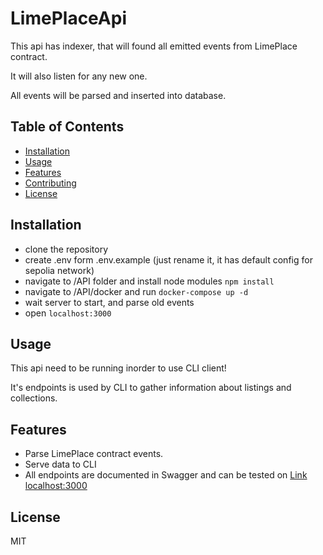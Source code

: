 # LimePlaceApi

This api has indexer, that will found all emitted events from LimePlace contract. 

It will also listen for any new one.


All events will be parsed and inserted into database.

## Table of Contents

- [Installation](#installation)
- [Usage](#usage)
- [Features](#features)
- [Contributing](#contributing)
- [License](#license)

## Installation

* clone the repository
* create .env form .env.example (just rename it, it has default config for sepolia network)
* navigate to /API folder and install node modules `npm install`
* navigate to /API/docker and run `docker-compose up -d`
* wait server to start, and parse old events
* open `localhost:3000`


## Usage

This api need to be running inorder to use CLI client!

It's endpoints is used by CLI to gather information about listings and collections.

## Features

* Parse LimePlace contract events.
* Serve data to CLI
* All endpoints are documented in Swagger and can be tested on [Link localhost:3000](URL "localhost")

## License

MIT